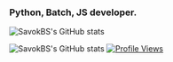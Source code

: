 ### **Python, Batch, JS developer.**

![SavokBS's GitHub stats](https://github-readme-stats.vercel.app/api?username=SavokBS&layout=compact&langs_count=7&theme=dracula)

![SavokBS's GitHub stats](https://github-readme-stats.vercel.app/api/top-langs/?username=SavokBS&layout=compact&langs_count=7&theme=dracula)
[![Profile Views](https://gpvc.arturio.dev/savokbs)](https://t.me/vokesprojects)
